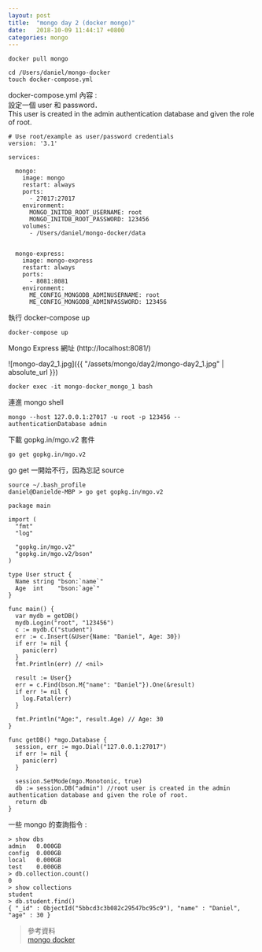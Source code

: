 ```yaml
---
layout: post
title:  "mongo day 2 (docker mongo)"
date:   2018-10-09 11:44:17 +0800
categories: mongo
---
```




```
docker pull mongo
```

```
cd /Users/daniel/mongo-docker
touch docker-compose.yml
```

docker-compose.yml 內容 :  
設定一個 user 和 password．  
This user is created in the admin authentication database and given the role of root.

```
# Use root/example as user/password credentials
version: '3.1'

services:

  mongo:
    image: mongo
    restart: always
    ports:
      - 27017:27017
    environment:
      MONGO_INITDB_ROOT_USERNAME: root
      MONGO_INITDB_ROOT_PASSWORD: 123456
    volumes:
      - /Users/daniel/mongo-docker/data


  mongo-express:
    image: mongo-express
    restart: always
    ports:
      - 8081:8081
    environment:
      ME_CONFIG_MONGODB_ADMINUSERNAME: root
      ME_CONFIG_MONGODB_ADMINPASSWORD: 123456
```
執行 docker-compose up

```
docker-compose up
```


Mongo Express 網址 (http://localhost:8081/)  

![mongo-day2_1.jpg]({{ "/assets/mongo/day2/mongo-day2_1.jpg" | absolute_url }})

```
docker exec -it mongo-docker_mongo_1 bash
```
連進 mongo shell

```
mongo --host 127.0.0.1:27017 -u root -p 123456 --authenticationDatabase admin
```


下載 gopkg.in/mgo.v2 套件
```
go get gopkg.in/mgo.v2
```
go get 一開始不行，因為忘記 source  

```
source ~/.bash_profile
daniel@Danielde-MBP > go get gopkg.in/mgo.v2
```



```
package main

import (
  "fmt"
  "log"

  "gopkg.in/mgo.v2"
  "gopkg.in/mgo.v2/bson"
)

type User struct {
  Name string "bson:`name`"
  Age  int    "bson:`age`"
}

func main() {
  var mydb = getDB()
  mydb.Login("root", "123456")
  c := mydb.C("student")
  err := c.Insert(&User{Name: "Daniel", Age: 30})
  if err != nil {
    panic(err)
  }
  fmt.Println(err) // <nil>

  result := User{}
  err = c.Find(bson.M{"name": "Daniel"}).One(&result)
  if err != nil {
    log.Fatal(err)
  }

  fmt.Println("Age:", result.Age) // Age: 30
}

func getDB() *mgo.Database {
  session, err := mgo.Dial("127.0.0.1:27017")
  if err != nil {
    panic(err)
  }

  session.SetMode(mgo.Monotonic, true)
  db := session.DB("admin") //root user is created in the admin authentication database and given the role of root.
  return db
}

```

一些 mongo 的查詢指令 :  

```
> show dbs
admin   0.000GB
config  0.000GB
local   0.000GB
test    0.000GB
> db.collection.count()
0
> show collections
student
> db.student.find()
{ "_id" : ObjectId("5bbcd3c3b082c29547bc95c9"), "name" : "Daniel", "age" : 30 }

```


> 參考資料  
> [mongo docker](https://hub.docker.com/_/mongo/)